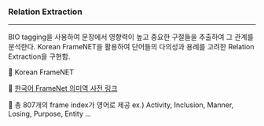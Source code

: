 ### Relation Extraction
--------------------------

BIO tagging을 사용하여 문장에서 영향력이 높고 중요한 구절들을 추출하여 그 관계를 분석한다.
Korean FrameNET을 활용하여 단어들의 다의성과 용례를 고려한 Relation Extraction을 구현함.

  🔹 Korean FrameNET
    
   🔻 [한국어 FrameNet 의미역 사전 링크](http://framenet.kaist.ac.kr/)
   
   🔻  총 807개의 frame index가 영어로 제공
            ex.) Activity, Inclusion, Manner, Losing, Purpose, Entity ...
